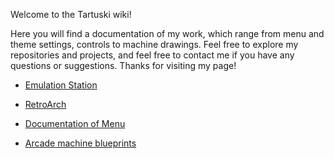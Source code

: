 Welcome to the Tartuski wiki!

Here you will find a documentation of my work, which range from menu and theme settings, controls to machine drawings.
Feel free to explore my repositories and projects, and feel free to contact me if you have any questions or suggestions. Thanks for visiting my page!

* <a href=https://github.com/TartuskiJose/Tartuski/wiki/Emulation-Station> Emulation Station </a>

* <a href=https://github.com/TartuskiJose/Tartuski/wiki/RetroArch> RetroArch </a>

* <a href=https://github.com/TartuskiJose/Tartuski/wiki/Documentation-of-Menu>Documentation of Menu</a>

* <a href=https://github.com/TartuskiJose/Tartuski/wiki/Arcade-machine-blueprints> Arcade machine blueprints </a>

